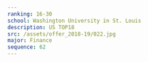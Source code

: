```yaml
---
ranking: 16-30
school: Washington University in St. Louis
description: US TOP18
src: /assets/offer_2018-19/022.jpg
major: Finance
sequence: 62
---
```

